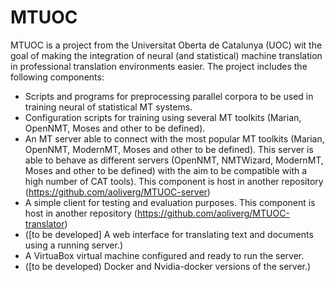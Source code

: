 # MTUOC

MTUOC is a project from the Universitat Oberta de Catalunya (UOC) wit the goal of making the integration of neural (and statistical) machine translation in professional translation environments easier. The project includes the following components:

- Scripts and programs for preprocessing parallel corpora to be used in training neural of statistical MT systems.
- Configuration scripts for training using several MT toolkits (Marian, OpenNMT, Moses and other to be defined).
- An MT server able to connect with the most popular MT toolkits (Marian, OpenNMT, ModernMT, Moses and other to be defined). This server is able to behave as different servers (OpenNMT, NMTWizard, ModernMT, Moses and other to be defined) with the aim to be compatible with a high number of CAT tools). This component is host in another repository (https://github.com/aoliverg/MTUOC-server)
- A simple client for testing and evaluation purposes. This component is host in another repository (https://github.com/aoliverg/MTUOC-translator)
- ([to be developed] A web interface for translating text and documents using a running server.)
- A VirtuaBox virtual machine configured and ready to run the server.
- ([to be developed) Docker and Nvidia-docker versions of the server.)

